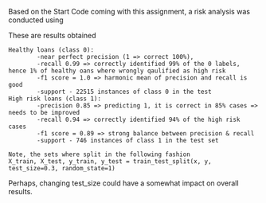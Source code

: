 Based on the Start Code coming with this assignment, a risk analysis was conducted using

These are results obtained

```text
Healthy loans (class 0): 
        -near perfect precision (1 => correct 100%), 
        -recall 0.99 => correctly identified 99% of the 0 labels, hence 1% of healthy oans where wrongly qaulified as high risk
        -f1 score = 1.0 => harmonic mean of precision and recall is good
        -support - 22515 instances of class 0 in the test
High risk loans (class 1): 
        -precision 0.85 => predicting 1, it is correct in 85% cases => needs to be improved
        -recall 0.94 => correctly identified 94% of the high risk cases
        -f1 score = 0.89 => strong balance between precision & recall
        -support - 746 instances of class 1 in the test set

Note, the sets where split in the following fashion
X_train, X_test, y_train, y_test = train_test_split(x, y, test_size=0.3, random_state=1)
```
Perhaps, changing test_size could have a somewhat impact on overall results.